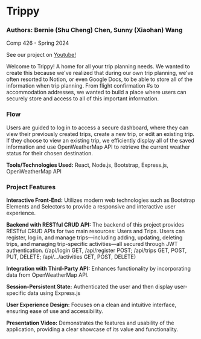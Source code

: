# Trippy

### Authors: Bernie (Shu Cheng) Chen, Sunny (Xiaohan) Wang
Comp 426 - Spring 2024

See our project on [Youtube!](https://youtube.com/)

Welcome to Trippy! A home for all your trip planning needs. We wanted to create this because we've realized that during our own trip planning, we've often resorted to Notion, or even Google Docs, to be able to store all of the information when trip planning. From flight confirmation #s to accommodation addresses, we wanted to build a place where users can securely store and access to all of this important information. 

### Flow
Users are guided to log in to access a secure dashboard, where they can view their previously created trips, create a new trip, or edit an existing trip. If they choose to view an existing trip, we efficiently display all of the saved information and use OpenWeatherMap API to retrieve the current weather status for their chosen destination. 


**Tools/Technologies Used:** React, Node.js, Bootstrap, Express.js, OpenWeatherMap API


### Project Features
**Interactive Front-End:** Utilizes modern web technologies such as Bootstrap Elements and Selectors to provide a responsive and interactive user experience.

**Backend with RESTful CRUD API:** The backend of this project provides RESTful CRUD APIs for two main resources: Users and Trips. Users can register, log in, and manage trips—including adding, updating, deleting trips, and managing trip-specific activities—all secured through JWT authentication. (/api/login GET, /api/register POST; /api/trips GET, POST, PUT, DELETE; /api/.../activities GET, POST, DELETE)

**Integration with Third-Party API:** Enhances functionality by incorporating data from OpenWeatherMap API.

**Session-Persistent State:** Authenticated the user and then display user-specific data using Express.js

**User Experience Design:** Focuses on a clean and intuitive interface, ensuring ease of use and accessibility.

**Presentation Video:** Demonstrates the features and usability of the application, providing a clear showcase of its value and functionality.
